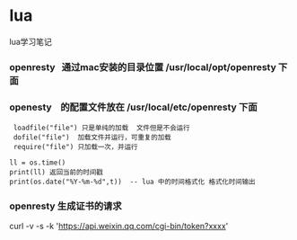 # lua
lua学习笔记
### openresty   通过mac安装的目录位置 /usr/local/opt/openresty 下面
### openesty    的配置文件放在  /usr/local/etc/openresty 下面
```
 loadfile("file") 只是单纯的加载  文件但是不会运行
 dofile("file")  加载文件并运行，可重复的加载
 require("file") 只加载一次，并运行
 
ll = os.time()
print(ll) 返回当前的时间戳
print(os.date("%Y-%m-%d",t))  -- lua 中的时间格式化 格式化时间输出
```
### openresty 生成证书的请求
curl  -v -s -k 'https://api.weixin.qq.com/cgi-bin/token?xxxx' 
